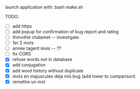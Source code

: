 launch application with:
bash make.sh

TODO:
- [ ] add https
- [ ] add popup for confirmation of bug report and rating
- [ ] thimothé chalamet -- investigate
- [ ] 1er 2 mots
- [ ] année tagent mois -- ??
- [ ] fix CORS
- [x] refuse words not in database
- [x] add conjugation
- [x] add word history without duplicate
- [x] mots en majuscules déja mis bug (add lower to comparison)
- [x] remettre un mot
